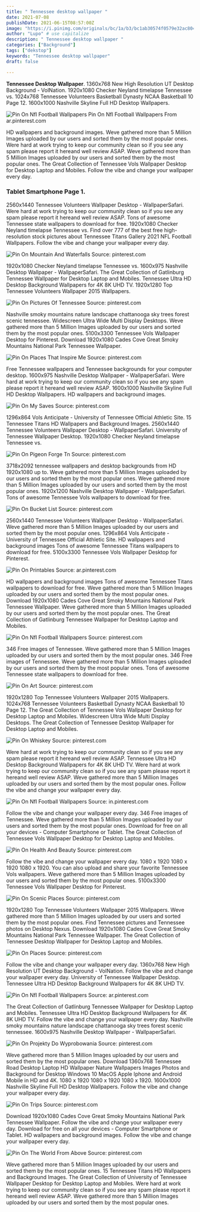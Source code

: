 ```yaml
---
title: " Tennessee desktop wallpaper "
date: 2021-07-08
publishDate: 2021-06-15T08:57:00Z
image: "https://i.pinimg.com/originals/bc/1a/b3/bc1ab30574f0579e32ac80478d64893f.png"
author: "Lupo" # use capitalize
description: " Tennessee desktop wallpaper "
categories: ["Background"]
tags: ["dekstop"]
keywords: "Tennessee desktop wallpaper"
draft: false

---
```



**Tennessee Desktop Wallpaper**. 1360x768 New High Resolution UT Desktop Background - VolNation. 1920x1080 Checker Neyland timelapse Tennessee vs. 1024x768 Tennessee Volunteers Basketball Dynasty NCAA Basketball 10 Page 12. 1600x1000 Nashville Skyline Full HD Desktop Wallpapers.

![Pin On Nfl Football Wallpapers](https://i.pinimg.com/originals/e9/71/a7/e971a723e943968d62cae4befd6316ce.jpg "Pin On Nfl Football Wallpapers")
Pin On Nfl Football Wallpapers From ar.pinterest.com


HD wallpapers and background images. Weve gathered more than 5 Million Images uploaded by our users and sorted them by the most popular ones. Were hard at work trying to keep our community clean so if you see any spam please report it hereand well review ASAP. Weve gathered more than 5 Million Images uploaded by our users and sorted them by the most popular ones. The Great Collection of Tennessee Vols Wallpaper Desktop for Desktop Laptop and Mobiles. Follow the vibe and change your wallpaper every day.

### Tablet Smartphone Page 1.

2560x1440 Tennessee Volunteers Wallpaper Desktop - WallpaperSafari. Were hard at work trying to keep our community clean so if you see any spam please report it hereand well review ASAP. Tons of awesome Tennessee state wallpapers to download for free. 1920x1080 Checker Neyland timelapse Tennessee vs. Find over 777 of the best free high-resolution stock pictures about Tennessee Titans Gallery 2021 NFL Football Wallpapers. Follow the vibe and change your wallpaper every day.


![Pin On Mountain And Waterfalls](https://i.pinimg.com/originals/44/cb/d4/44cbd40c389d945c066ff0a79f2ef756.jpg "Pin On Mountain And Waterfalls")
Source: pinterest.com

1920x1080 Checker Neyland timelapse Tennessee vs. 1600x975 Nashville Desktop Wallpaper - WallpaperSafari. The Great Collection of Gatlinburg Tennessee Wallpaper for Desktop Laptop and Mobiles. Tennessee Ultra HD Desktop Background Wallpapers for 4K 8K UHD TV. 1920x1280 Top Tennessee Volunteers Wallpaper 2015 Wallpapers.

![Pin On Pictures Of Tennessee](https://i.pinimg.com/originals/ab/e4/fd/abe4fd9f0130a01a4cf70ac107cb31fc.jpg "Pin On Pictures Of Tennessee")
Source: pinterest.com

Nashville smoky mountains nature landscape chattanooga sky trees forest scenic tennessee. Widescreen Ultra Wide Multi Display Desktops. Weve gathered more than 5 Million Images uploaded by our users and sorted them by the most popular ones. 5100x3300 Tennessee Vols Wallpaper Desktop for Pinterest. Download 1920x1080 Cades Cove Great Smoky Mountains National Park Tennessee Wallpaper.

![Pin On Places That Inspire Me](https://i.pinimg.com/originals/8f/8f/18/8f8f18b7b0293f548d9dd2061a8f7a4b.jpg "Pin On Places That Inspire Me")
Source: pinterest.com

Free Tennessee wallpapers and Tennessee backgrounds for your computer desktop. 1600x975 Nashville Desktop Wallpaper - WallpaperSafari. Were hard at work trying to keep our community clean so if you see any spam please report it hereand well review ASAP. 1600x1000 Nashville Skyline Full HD Desktop Wallpapers. HD wallpapers and background images.

![Pin On My Saves](https://i.pinimg.com/originals/80/f6/dc/80f6dccc6366300ac6685a23acd43734.jpg "Pin On My Saves")
Source: pinterest.com

1296x864 Vols Anticipate - University of Tennessee Official Athletic Site. 15 Tennessee Titans HD Wallpapers and Background Images. 2560x1440 Tennessee Volunteers Wallpaper Desktop - WallpaperSafari. University of Tennessee Wallpaper Desktop. 1920x1080 Checker Neyland timelapse Tennessee vs.

![Pin On Pigeon Forge Tn](https://i.pinimg.com/originals/28/cc/68/28cc6847661933d41b4e9f0af2a2d37c.jpg "Pin On Pigeon Forge Tn")
Source: pinterest.com

3718x2092 tennessee wallpapers and desktop backgrounds from HD 1920x1080 up to. Weve gathered more than 5 Million Images uploaded by our users and sorted them by the most popular ones. Weve gathered more than 5 Million Images uploaded by our users and sorted them by the most popular ones. 1920x1200 Nashville Desktop Wallpaper - WallpaperSafari. Tons of awesome Tennessee Vols wallpapers to download for free.

![Pin On Bucket List](https://i.pinimg.com/originals/2c/a2/37/2ca237df5e0de06f8b4a2fb7e7a766e2.jpg "Pin On Bucket List")
Source: pinterest.com

2560x1440 Tennessee Volunteers Wallpaper Desktop - WallpaperSafari. Weve gathered more than 5 Million Images uploaded by our users and sorted them by the most popular ones. 1296x864 Vols Anticipate - University of Tennessee Official Athletic Site. HD wallpapers and background images Tons of awesome Tennessee Titans wallpapers to download for free. 5100x3300 Tennessee Vols Wallpaper Desktop for Pinterest.

![Pin On Printables](https://i.pinimg.com/originals/38/63/e1/3863e1bc31aec562e49d07c32633546c.png "Pin On Printables")
Source: ar.pinterest.com

HD wallpapers and background images Tons of awesome Tennessee Titans wallpapers to download for free. Weve gathered more than 5 Million Images uploaded by our users and sorted them by the most popular ones. Download 1920x1080 Cades Cove Great Smoky Mountains National Park Tennessee Wallpaper. Weve gathered more than 5 Million Images uploaded by our users and sorted them by the most popular ones. The Great Collection of Gatlinburg Tennessee Wallpaper for Desktop Laptop and Mobiles.

![Pin On Nfl Football Wallpapers](https://i.pinimg.com/originals/94/ba/dc/94badc1d006671d9cea8759b82cc0c19.jpg "Pin On Nfl Football Wallpapers")
Source: pinterest.com

346 Free images of Tennessee. Weve gathered more than 5 Million Images uploaded by our users and sorted them by the most popular ones. 346 Free images of Tennessee. Weve gathered more than 5 Million Images uploaded by our users and sorted them by the most popular ones. Tons of awesome Tennessee state wallpapers to download for free.

![Pin On Art](https://i.pinimg.com/originals/ad/27/9f/ad279f92c12bf39c0d4f5efdc00fc989.jpg "Pin On Art")
Source: pinterest.com

1920x1280 Top Tennessee Volunteers Wallpaper 2015 Wallpapers. 1024x768 Tennessee Volunteers Basketball Dynasty NCAA Basketball 10 Page 12. The Great Collection of Tennessee Vols Wallpaper Desktop for Desktop Laptop and Mobiles. Widescreen Ultra Wide Multi Display Desktops. The Great Collection of Tennessee Desktop Wallpaper for Desktop Laptop and Mobiles.

![Pin On Whiskey](https://i.pinimg.com/originals/9c/d7/99/9cd799de35978de0010f3321f491e114.jpg "Pin On Whiskey")
Source: pinterest.com

Were hard at work trying to keep our community clean so if you see any spam please report it hereand well review ASAP. Tennessee Ultra HD Desktop Background Wallpapers for 4K 8K UHD TV. Were hard at work trying to keep our community clean so if you see any spam please report it hereand well review ASAP. Weve gathered more than 5 Million Images uploaded by our users and sorted them by the most popular ones. Follow the vibe and change your wallpaper every day.

![Pin On Nfl Football Wallpapers](https://i.pinimg.com/originals/e1/5a/95/e15a9504c3a819bbffeeb5fc8f35c254.jpg "Pin On Nfl Football Wallpapers")
Source: in.pinterest.com

Follow the vibe and change your wallpaper every day. 346 Free images of Tennessee. Weve gathered more than 5 Million Images uploaded by our users and sorted them by the most popular ones. Download for free on all your devices - Computer Smartphone or Tablet. The Great Collection of Tennessee Vols Wallpaper Desktop for Desktop Laptop and Mobiles.

![Pin On Health And Beauty](https://i.pinimg.com/originals/62/14/1d/62141d6f7a1fad1b2466c113210d9fd3.jpg "Pin On Health And Beauty")
Source: pinterest.com

Follow the vibe and change your wallpaper every day. 1080 x 1920 1080 x 1920 1080 x 1920. You can also upload and share your favorite Tennessee Vols wallpapers. Weve gathered more than 5 Million Images uploaded by our users and sorted them by the most popular ones. 5100x3300 Tennessee Vols Wallpaper Desktop for Pinterest.

![Pin On Scenic Places](https://i.pinimg.com/originals/c5/91/cc/c591ccc25ba449f7a626bea028f6c203.jpg "Pin On Scenic Places")
Source: pinterest.com

1920x1280 Top Tennessee Volunteers Wallpaper 2015 Wallpapers. Weve gathered more than 5 Million Images uploaded by our users and sorted them by the most popular ones. Find Tennessee pictures and Tennessee photos on Desktop Nexus. Download 1920x1080 Cades Cove Great Smoky Mountains National Park Tennessee Wallpaper. The Great Collection of Tennessee Desktop Wallpaper for Desktop Laptop and Mobiles.

![Pin On Places](https://i.pinimg.com/originals/5c/7e/8b/5c7e8ba2118046b73b2616795ef7a5f6.jpg "Pin On Places")
Source: pinterest.com

Follow the vibe and change your wallpaper every day. 1360x768 New High Resolution UT Desktop Background - VolNation. Follow the vibe and change your wallpaper every day. University of Tennessee Wallpaper Desktop. Tennessee Ultra HD Desktop Background Wallpapers for 4K 8K UHD TV.

![Pin On Nfl Football Wallpapers](https://i.pinimg.com/originals/e9/71/a7/e971a723e943968d62cae4befd6316ce.jpg "Pin On Nfl Football Wallpapers")
Source: ar.pinterest.com

The Great Collection of Gatlinburg Tennessee Wallpaper for Desktop Laptop and Mobiles. Tennessee Ultra HD Desktop Background Wallpapers for 4K 8K UHD TV. Follow the vibe and change your wallpaper every day. Nashville smoky mountains nature landscape chattanooga sky trees forest scenic tennessee. 1600x975 Nashville Desktop Wallpaper - WallpaperSafari.

![Pin On Projekty Do Wyprobowania](https://i.pinimg.com/originals/72/71/78/727178f93ba137cb61a66f9b6aae1fe9.jpg "Pin On Projekty Do Wyprobowania")
Source: pinterest.com

Weve gathered more than 5 Million Images uploaded by our users and sorted them by the most popular ones. Download 1360x768 Tennessee Road Desktop Laptop HD Wallpaper Nature Wallpapers Images Photos and Background for Desktop Windows 10 MacOS Apple Iphone and Android Mobile in HD and 4K. 1080 x 1920 1080 x 1920 1080 x 1920. 1600x1000 Nashville Skyline Full HD Desktop Wallpapers. Follow the vibe and change your wallpaper every day.

![Pin On Trips](https://i.pinimg.com/originals/18/25/8d/18258dbe59f96b1de312a9d7b51921f5.jpg "Pin On Trips")
Source: pinterest.com

Download 1920x1080 Cades Cove Great Smoky Mountains National Park Tennessee Wallpaper. Follow the vibe and change your wallpaper every day. Download for free on all your devices - Computer Smartphone or Tablet. HD wallpapers and background images. Follow the vibe and change your wallpaper every day.

![Pin On The World From Above](https://i.pinimg.com/originals/bc/1a/b3/bc1ab30574f0579e32ac80478d64893f.png "Pin On The World From Above")
Source: pinterest.com

Weve gathered more than 5 Million Images uploaded by our users and sorted them by the most popular ones. 15 Tennessee Titans HD Wallpapers and Background Images. The Great Collection of University of Tennessee Wallpaper Desktop for Desktop Laptop and Mobiles. Were hard at work trying to keep our community clean so if you see any spam please report it hereand well review ASAP. Weve gathered more than 5 Million Images uploaded by our users and sorted them by the most popular ones.

